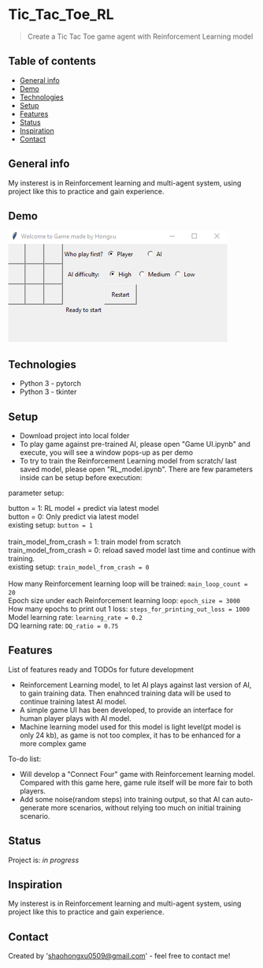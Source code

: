 # Tic_Tac_Toe_RL
> Create a Tic Tac Toe game agent with Reinforcement Learning model

## Table of contents
* [General info](#general-info)
* [Demo](#demo)
* [Technologies](#technologies)
* [Setup](#setup)
* [Features](#features)
* [Status](#status)
* [Inspiration](#inspiration)
* [Contact](#contact)

## General info
My insterest is in Reinforcement learning and multi-agent system, using project like this to practice and gain experience.

## Demo
![Example Demo](img/AI.gif)

## Technologies
* Python 3 - pytorch
* Python 3 - tkinter

## Setup
* Download project into local folder
* To play game against pre-trained AI, please open "Game UI.ipynb" and execute, you will see a window pops-up as per demo
* To try to train the Reinforcement Learning model from scratch/ last saved model, please open "RL_model.ipynb". There are few parameters inside can be setup before execution:

parameter setup:

button = 1: RL model + predict via latest model <br />
button = 0: Only predict via latest model <br />
existing setup: `button = 1` <br />
<br />
train_model_from_crash = 1: train model from scratch <br />
train_model_from_crash = 0: reload saved model last time and continue with training. <br />
existing setup: `train_model_from_crash = 0` <br />
<br />
How many Reinforcement learning loop will be trained: `main_loop_count = 20` <br />
Epoch size under each Reinforcement learning loop: `epoch_size = 3000` <br />
How many epochs to print out 1 loss: `steps_for_printing_out_loss = 1000` <br />
Model learning rate: `learning_rate = 0.2` <br />
DQ learning rate: `DQ_ratio = 0.75` <br />

## Features
List of features ready and TODOs for future development
* Reinforcement Learning model, to let AI plays against last version of AI, to gain training data. Then enahnced training data will be used to continue training latest AI model.
* A simple game UI has been developed, to provide an interface for human player plays with AI model.
* Machine learning model used for this model is light level(pt model is only 24 kb), as game is not too complex, it has to be enhanced for a more complex game 

To-do list:
* Will develop a "Connect Four" game with Reinforcement learning model. Compared with this game here, game rule itself will be more fair to both players.
* Add some noise(random steps) into training output, so that AI can auto-generate more scenarios, without relying too much on initial training scenario.

## Status
Project is: _in progress_

## Inspiration
My insterest is in Reinforcement learning and multi-agent system, using project like this to practice and gain experience.

## Contact
Created by 'shaohongxu0509@gmail.com' - feel free to contact me!